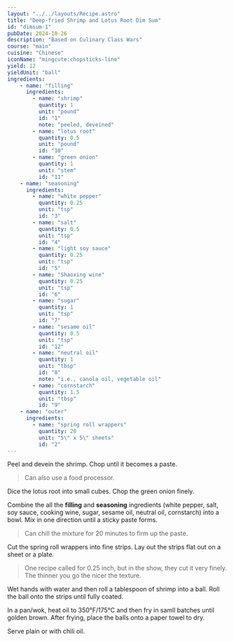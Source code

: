 ```yaml
---
layout: "../../layouts/Recipe.astro"
title: "Deep-fried Shrimp and Lotus Root Dim Sum"
id: "dimsum-1"
pubDate: 2024-10-26
description: "Based on Culinary Class Wars"
course: "main"
cuisine: "Chinese"
iconName: "mingcute:chopsticks-line"
yield: 12
yieldUnit: "ball"
ingredients:
    - name: "filling"
      ingredients:
        - name: "shrimp"
          quantity: 1
          unit: "pound"
          id: "1"
          note: "peeled, deveined"
        - name: "lotus root"
          quantity: 0.5
          unit: "pound"
          id: "10"
        - name: "green onion"
          quantity: 1
          unit: "stem"
          id: "11"
    - name: "seasoning"
      ingredients:
        - name: "white pepper"
          quantity: 0.25
          unit: "tsp"
          id: "3"
        - name: "salt"
          quantity: 0.5
          unit: "tsp"
          id: "4"
        - name: "light soy sauce"
          quantity: 0.25
          unit: "tsp"
          id: "5"
        - name: "Shaoxing wine"
          quantity: 0.25
          unit: "tsp"
          id: "6"
        - name: "sugar"
          quantity: 1
          unit: "tsp"
          id: "7"
        - name: "sesame oil"
          quantity: 0.5
          unit: "tsp"
          id: "12"
        - name: "neutral oil"
          quantity: 1
          unit: "tbsp"
          id: "8"
          note: "i.e., canola oil, vegetable oil"
        - name: "cornstarch"
          quantity: 1.5
          unit: "tbsp"
          id: "9"
    - name: "outer"
      ingredients:
        - name: "spring roll wrappers"
          quantity: 20
          unit: "5\" x 5\" sheets"
          id: "2"
---
```


Peel and devein the <span class="ingredient" data-id="1">shrimp</span>. Chop until it becomes a paste.
> Can also use a food processor.

Dice the <span class="ingredient" data-id="10">lotus root</span> into small cubes. Chop the <span class="ingredient" data-id="11">green onion</span> finely.

Combine the all the **filling** and **seasoning** ingredients (<span class="ingredient" data-id="3">white pepper</span>, <span class="ingredient" data-id="4">salt</span>, <span class="ingredient" data-id="5">soy sauce</span>, <span class="ingredient" data-id="6">cooking wine</span>, <span class="ingredient" data-id="7">sugar</span>, <span class="ingredient" data-id="12">sesame oil</span>, <span class="ingredient" data-id="8">neutral oil</span>, <span class="ingredient" data-id="1">cornstarch</span>) into a bowl. Mix in one direction until a sticky paste forms.
> Can chill the mixture for 20 minutes to firm up the paste.

Cut the <span class="ingredient" data-id="2">spring roll wrappers</span> into fine strips. Lay out the strips flat out on a sheet or a plate.
> One recipe called for 0.25 inch, but in the show, they cut it very finely. The thinner you go the nicer the texture.

Wet hands with water and then roll a tablespoon of shrimp into a ball. Roll the ball onto the strips until fully coated.

In a pan/wok, heat oil to 350°F/175°C and then fry in samll batches until golden brown. After frying, place the balls onto a paper towel to dry.

Serve plain or with chili oil.